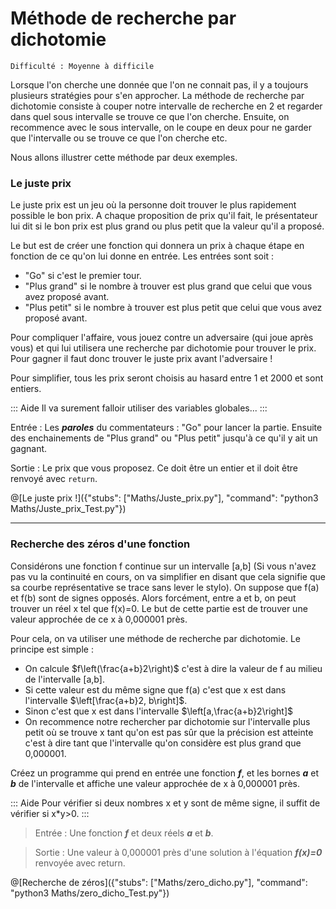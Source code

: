 # Méthode de recherche par dichotomie
`Difficulté : Moyenne à difficile`

Lorsque l'on cherche une donnée que l'on ne connait pas, il y a toujours plusieurs stratégies pour s'en approcher. La méthode de recherche par dichotomie consiste à couper notre intervalle de recherche en 2 et regarder dans quel sous intervalle se trouve ce que l'on cherche. Ensuite, on recommence avec le sous intervalle, on le coupe en deux pour ne garder que l'intervalle ou se trouve ce que l'on cherche etc.

Nous allons illustrer cette méthode par deux exemples.

### Le juste prix

Le juste prix est un jeu où la personne doit trouver le plus rapidement possible le bon prix. A chaque proposition de prix qu'il fait, le présentateur lui dit si le bon prix est plus grand ou plus petit que la valeur qu'il a proposé.

Le but est de créer une fonction qui donnera un prix à chaque étape en fonction de ce qu'on lui donne en entrée.
Les entrées sont soit :
+ "Go" si c'est le premier tour.
+ "Plus grand" si le nombre à trouver est plus grand que celui que vous avez proposé avant.
+ "Plus petit" si le nombre à trouver est plus petit que celui que vous avez proposé avant.

Pour compliquer l'affaire, vous jouez contre un adversaire (qui joue après vous) et qui lui utilisera une recherche par dichotomie pour trouver le prix. Pour gagner il faut donc trouver le juste prix avant l'adversaire ! 

Pour simplifier, tous les prix seront choisis au hasard entre 1 et 2000 et sont entiers.

:::  Aide
Il va surement falloir utiliser des variables globales...
:::

Entrée : Les ***paroles*** du commentateurs : "Go" pour lancer la partie. Ensuite des enchainements de "Plus grand" ou "Plus petit" jusqu'à ce qu'il y ait un gagnant.

Sortie : Le prix que vous proposez. Ce doit être un entier et il doit être renvoyé avec `return`.

@[Le juste prix !]({"stubs": ["Maths/Juste_prix.py"], "command": "python3 Maths/Juste_prix_Test.py"})

---

### Recherche des zéros d'une fonction

Considérons une fonction f continue sur un intervalle [a,b] (Si vous n'avez pas vu la continuité en cours, on va simplifier en disant que cela signifie que sa courbe représentative se trace sans lever le stylo). On suppose que f(a) et f(b) sont de signes opposés. Alors forcément, entre a et b, on peut trouver un réel x tel que f(x)=0. Le but de cette partie est de trouver une valeur approchée de ce x à 0,000001 près.

Pour cela, on va utiliser une méthode de recherche par dichotomie. Le principe est simple : 
+ On calcule $`f\left(\frac{a+b}2\right)`$ c'est à dire la valeur de f au milieu de l'intervalle [a,b].
+ Si cette valeur est du même signe que f(a) c'est que x est dans l'intervalle $`\left[\frac{a+b}2, b\right]`$.
+ Sinon c'est que x est dans l'intervalle $`\left[a,\frac{a+b}2\right]`$
+ On recommence notre rechercher par dichotomie sur l'intervalle plus petit où se trouve x tant qu'on est pas sûr que la précision est atteinte c'est à dire tant que l'intervalle qu'on considère est plus grand que 0,000001.

Créez un programme qui prend en entrée une fonction ***f***, et les bornes ***a*** et ***b*** de l'intervalle et affiche une valeur approchée de x à 0,000001 près.

::: Aide
Pour vérifier si deux nombres x et y sont de même signe, il suffit de vérifier si x*y>0.
:::

> Entrée : Une fonction ***f*** et deux réels ***a*** et ***b***.

> Sortie : Une valeur à 0,000001 près d'une solution à l'équation ***f(x)=0*** renvoyée avec return.

@[Recherche de zéros]({"stubs": ["Maths/zero_dicho.py"], "command": "python3 Maths/zero_dicho_Test.py"})

